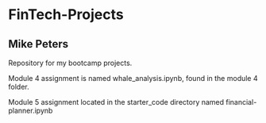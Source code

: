 # FinTech-Projects
## Mike Peters
Repository for my bootcamp projects.

Module 4 assignment is named whale_analysis.ipynb, found in the module 4 folder.

Module 5 assignment located in the starter_code directory named financial-planner.ipynb